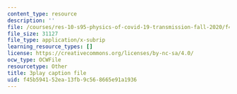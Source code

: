 ```yaml
---
content_type: resource
description: ''
file: /courses/res-10-s95-physics-of-covid-19-transmission-fall-2020/f45b594152ea13fb9c568665e91a1936_w6pWbzkTap4.srt
file_size: 31127
file_type: application/x-subrip
learning_resource_types: []
license: https://creativecommons.org/licenses/by-nc-sa/4.0/
ocw_type: OCWFile
resourcetype: Other
title: 3play caption file
uid: f45b5941-52ea-13fb-9c56-8665e91a1936
---
```

